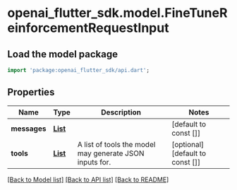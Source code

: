 # openai_flutter_sdk.model.FineTuneReinforcementRequestInput

## Load the model package
```dart
import 'package:openai_flutter_sdk/api.dart';
```

## Properties
Name | Type | Description | Notes
------------ | ------------- | ------------- | -------------
**messages** | [**List<FineTuneReinforcementRequestInputMessagesInner>**](FineTuneReinforcementRequestInputMessagesInner.md) |  | [default to const []]
**tools** | [**List<ChatCompletionTool>**](ChatCompletionTool.md) | A list of tools the model may generate JSON inputs for. | [optional] [default to const []]

[[Back to Model list]](../README.md#documentation-for-models) [[Back to API list]](../README.md#documentation-for-api-endpoints) [[Back to README]](../README.md)


